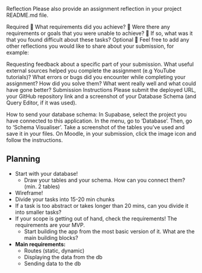 Reflection
Please also provide an assignment reflection in your project README.md file.

Required
🎯 What requirements did you achieve?
🎯 Were there any requirements or goals that you were unable to achieve?
🎯 If so, what was it that you found difficult about these tasks?
Optional
🏹 Feel free to add any other reflections you would like to share about your submission, for example:

Requesting feedback about a specific part of your submission.
What useful external sources helped you complete the assignment (e.g YouTube tutorials)?
What errors or bugs did you encounter while completing your assignment? How did you solve them?
What went really well and what could have gone better?
Submission Instructions
Please submit the deployed URL, your GitHub repository link and a screenshot of your Database Schema (and Query Editor, if it was used).

How to send your database schema:
In Supabase, select the project you have connected to this application.
In the menu, go to ‘Database’.
Then, go to ‘Schema Visualiser’.
Take a screenshot of the tables you’ve used and save it in your files.
On Moodle, in your submission, click the image icon and follow the instructions.

## Planning

- Start with your database!
  - Draw your tables and your schema. How can you connect them? (min. 2 tables)
- Wireframe!
- Divide your tasks into 15-20 min chunks
- If a task is too abstract or takes longer than 20 mins, can you divide it into smaller tasks?
- If your scope is getting out of hand, check the requirements! The requirements are your MVP.
  - Start building the app from the most basic version of it. What are the main building blocks?
- **Main requirements:**
  - Routes (static, dynamic)
  - Displaying the data from the db
  - Sending data to the db
